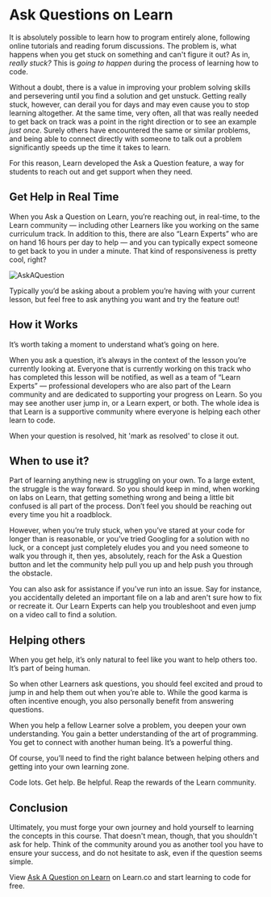 # Ask Questions on Learn

It is absolutely possible to learn how to program entirely alone, following
online tutorials and reading forum discussions. The problem is, what happens
when you get stuck on something and can't figure it out? As in, _really stuck?_
This is _going to happen_ during the process of learning how to code.

Without a doubt, there is a value in improving your problem solving skills and
persevering until you find a solution and get unstuck. Getting really stuck,
however, can derail you for days and may even cause you to stop learning
altogether.  At the same time, very often, all that was really needed to get
back on track was a point in the right direction or to see an example _just
once_. Surely others have encountered the same or similar problems, and being
able to connect directly with someone to talk out a problem significantly speeds
up the time it takes to learn.

For this reason, Learn developed the Ask a Question feature, a way for students
to reach out and get support when they need.

## Get Help in Real Time

When you Ask a Question on Learn, you’re reaching out, in real-time, to the
Learn community — including other Learners like you working on the same
curriculum track. In addition to this, there are also “Learn Experts” who are on
hand 16 hours per day to help — and you can typically expect someone to get back
to you in under a minute. That kind of responsiveness is pretty cool, right?

![AskAQuestion](https://curriculum-content.s3.amazonaws.com/intro-to-learn/AAQImage.png)

Typically you’d be asking about a problem you’re having with your current
lesson, but feel free to ask anything you want and try the feature out!

## How it Works

It’s worth taking a moment to understand what’s going on here.

When you ask a question, it’s always in the context of the lesson you’re
currently looking at. Everyone that is currently working on this track who has
completed this lesson will be notified, as well as a team of “Learn
Experts” — professional developers who are also part of the Learn community and
are dedicated to supporting your progress on Learn. So you may see another user
jump in, or a Learn expert, or both. The whole idea is that Learn is a
supportive community where everyone is helping each other learn to code.

When your question is resolved, hit 'mark as resolved' to close it out.

## When to use it?

Part of learning anything new is struggling on your own. To a large extent, the
struggle is the way forward. So you should keep in mind, when working on labs on
Learn, that getting something wrong and being a little bit confused is all part
of the process. Don’t feel you should be reaching out every time you hit a
roadblock.

However, when you’re truly stuck, when you’ve stared at your code for longer
than is reasonable, or you’ve tried Googling for a solution with no luck, or a
concept just completely eludes you and you need someone to walk you through it,
then yes, absolutely, reach for the Ask a Question button and let the community
help pull you up and help push you through the obstacle.  

You can also ask for assistance if you've run into an issue.  Say for instance,
you accidentally deleted an important file on a lab and aren't sure how to fix
or recreate it. Our Learn Experts can help you troubleshoot and even jump on a
video call to find a solution.

## Helping others

When you get help, it’s only natural to feel like you want to help others too.
It’s part of being human.

So when other Learners ask questions, you should feel excited and proud to jump
in and help them out when you’re able to. While the good karma is often
incentive enough, you also personally benefit from answering questions.

When you help a fellow Learner solve a problem, you deepen your own
understanding. You gain a better understanding of the art of programming. You
get to connect with another human being. It’s a powerful thing.

Of course, you’ll need to find the right balance between helping others and
getting into your own learning zone.

Code lots. Get help. Be helpful. Reap the rewards of the Learn community.

## Conclusion

Ultimately, you must forge your own journey and hold yourself to learning the
concepts in this course. That doesn't mean, though, that you shouldn't ask for
help. Think of the community around you as another tool you have to ensure your
success, and do not hesitate to ask, even if the question seems simple.

<p class='util--hide'>View <a href='https://learn.co/lessons/ask-a-question'>Ask
A Question on Learn</a> on Learn.co and start learning to code for free.</p>
